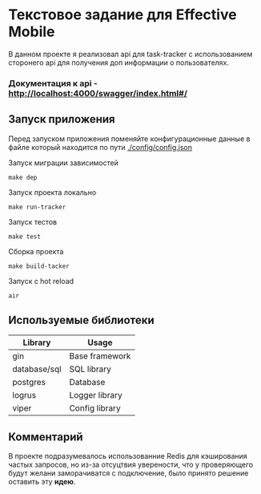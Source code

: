 # Текстовое задание для Effective Mobile

В данном проекте я реализовал api для task-tracker c использованием сторонего api для получения доп информации о пользователях.
### Документация к api - [http://localhost:4000/swagger/index.html#/](swagger)

## Запуск приложения
Перед запуском приложения поменяйте конфигурационные данные в файлe который находится по пути [./config/config.json](./config/config.json)


Запуск миграции зависимостей

```console
make dep
```

Запуск проекта локально

```console
make run-tracker
```

Запуск тестов

```console
make test
```

Сборка проекта

```console
make build-tacker
```

Запуск с hot reload

```console
air
```


## Используемые библиотеки

| Library    | Usage             |
| ---------- | ----------------- |
| gin        | Base framework    |
| database/sql | SQL library       |
| postgres   | Database          |
| logrus     | Logger library    |
| viper      | Config library    |

## Комментарий
В проекте подразумевалось использованние Redis для кэширования частых запросов, но из-за отсуцтвия уверености, что у проверяющего будут желани заморачиватся с подключение, было принято решение оставить эту **идею**.